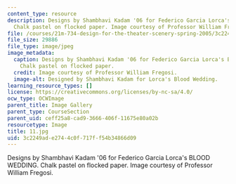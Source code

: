 ```yaml
---
content_type: resource
description: Designs by Shambhavi Kadam '06 for Federico Garcia Lorca's BLOOD WEDDING.
  Chalk pastel on flocked paper. Image courtesy of Professor William Fregosi.
file: /courses/21m-734-design-for-the-theater-scenery-spring-2005/3c2249ade2744c0f717ff54b34866d09_11.jpg
file_size: 29886
file_type: image/jpeg
image_metadata:
  caption: Designs by Shambhavi Kadam '06 for Federico Garcia Lorca's BLOOD WEDDING.
    Chalk pastel on flocked paper.
  credit: Image courtesy of Professor William Fregosi.
  image-alt: Designed by Shambhavi Kadam for Lorca's Blood Wedding.
learning_resource_types: []
license: https://creativecommons.org/licenses/by-nc-sa/4.0/
ocw_type: OCWImage
parent_title: Image Gallery
parent_type: CourseSection
parent_uid: ceff25a8-cad9-3666-406f-11675e80a02b
resourcetype: Image
title: 11.jpg
uid: 3c2249ad-e274-4c0f-717f-f54b34866d09
---
```

Designs by Shambhavi Kadam '06 for Federico Garcia Lorca's BLOOD WEDDING. Chalk pastel on flocked paper. Image courtesy of Professor William Fregosi.